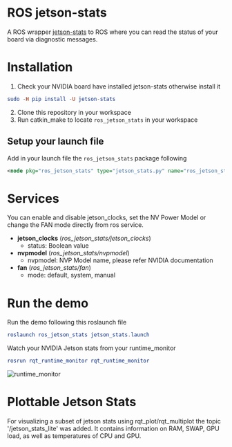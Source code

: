 # ROS jetson-stats

A ROS wrapper [jetson-stats](https://github.com/rbonghi/jetson_stats) to ROS where you can read the status of your board via diagnostic messages.

# Installation

1. Check your NVIDIA board have installed jetson-stats otherwise install it
```elm
sudo -H pip install -U jetson-stats
```
2. Clone this repository in your workspace
3. Run catkin_make to locate `ros_jetson_stats` in your workspace

## Setup your launch file

Add in your launch file the `ros_jetson_stats` package following
```xml
<node pkg="ros_jetson_stats" type="jetson_stats.py" name="ros_jetson_stats"/>
```

# Services

You can enable and disable jetson_clocks, set the NV Power Model or change the FAN mode directly from ros service.

* **jetson_clocks** (_ros_jetson_stats/jetson_clocks_)
    * status: Boolean value
* **nvpmodel** (_ros_jetson_stats/nvpmodel_)
    * nvpmodel: NVP Model name, please refer NVIDIA documentation
* **fan** (_ros_jetson_stats/fan_)
    * mode: default, system, manual

# Run the demo

Run the demo following this roslaunch file
```elm
roslaunch ros_jetson_stats jetson_stats.launch
```
Watch your NVIDIA Jetson stats from your runtime_monitor
```elm
rosrun rqt_runtime_monitor rqt_runtime_monitor
```
![runtime_monitor](.github/runtime_monitor.gif)

# Plottable Jetson Stats

For visualizing a subset of jetson stats using rqt_plot/rqt_multiplot the topic '/jetson_stats_lite' was added. 
It contains information on RAM, SWAP, GPU load, as well as temperatures of CPU and GPU.

